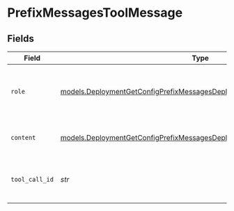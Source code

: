 # PrefixMessagesToolMessage


## Fields

| Field                                                                                                                                                        | Type                                                                                                                                                         | Required                                                                                                                                                     | Description                                                                                                                                                  |
| ------------------------------------------------------------------------------------------------------------------------------------------------------------ | ------------------------------------------------------------------------------------------------------------------------------------------------------------ | ------------------------------------------------------------------------------------------------------------------------------------------------------------ | ------------------------------------------------------------------------------------------------------------------------------------------------------------ |
| `role`                                                                                                                                                       | [models.DeploymentGetConfigPrefixMessagesDeploymentsRequestRequestBodyRole](../models/deploymentgetconfigprefixmessagesdeploymentsrequestrequestbodyrole.md) | :heavy_check_mark:                                                                                                                                           | The role of the messages author, in this case tool.                                                                                                          |
| `content`                                                                                                                                                    | [models.DeploymentGetConfigPrefixMessagesDeploymentsContent](../models/deploymentgetconfigprefixmessagesdeploymentscontent.md)                               | :heavy_check_mark:                                                                                                                                           | The contents of the tool message.                                                                                                                            |
| `tool_call_id`                                                                                                                                               | *str*                                                                                                                                                        | :heavy_check_mark:                                                                                                                                           | Tool call that this message is responding to.                                                                                                                |